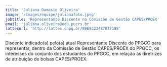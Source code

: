 ```yaml
---
title: 'Juliana Damasio Oliveira'
image: '/images/equipe/julianafoto.jpeg'
jobtitle: 'Representante Discente na Comissão de Gestão CAPES/PROEX'
email: 'juliana.oliveira@edu.pucrs.br'
lattesurl: 'http://lattes.cnpq.br/8969323487877188'
---
```


Discente indicado(a) pelo(a) atual Representante Discente do PPGCC para representar, dentro da Comissão de Gestão CAPES/PROEX do PPGCC, os interesses do conjunto dos estudantes do PPGCC, em relação às diretrizes de atribuição de bolsas CAPES/PROEX.
